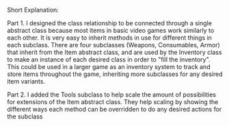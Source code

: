 Short Explanation:

Part 1.
I designed the class relationship to be connected through a single abstract class because most items in basic video games work similarly to each other. It is very easy to inherit methods in use for different things in each subclass.  There are four subclasses (Weapons, Consumables, Armor) that inherit from the Item abstract class, and are used by the Inventory class to make an instance of each desired class in order to "fill the inventory". This could be used in a larger game as an inventory system to track and store items throughout the game, inheriting more subclasses for any desired item variants. 

Part 2. 
I added the Tools subclass to help scale the amount of possibilities for extensions of the Item abstract class. They help scaling by showing the different ways each method can be overridden to do any desired actions for the subclass
